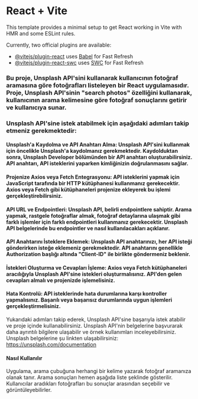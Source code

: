 # React + Vite

This template provides a minimal setup to get React working in Vite with HMR and some ESLint rules.

Currently, two official plugins are available:

- [@vitejs/plugin-react](https://github.com/vitejs/vite-plugin-react/blob/main/packages/plugin-react/README.md) uses [Babel](https://babeljs.io/) for Fast Refresh
- [@vitejs/plugin-react-swc](https://github.com/vitejs/vite-plugin-react-swc) uses [SWC](https://swc.rs/) for Fast Refresh


### Bu proje, Unsplash API'sini kullanarak kullanıcının fotoğraf aramasına göre fotoğrafları listeleyen bir React uygulamasıdır. Proje, Unsplash API'sinin "search photos" özelliğini kullanarak, kullanıcının arama kelimesine göre fotoğraf sonuçlarını getirir ve kullanıcıya sunar.

### Unsplash API'sine istek atabilmek için aşağıdaki adımları takip etmeniz gerekmektedir:

#### Unsplash'a Kaydolma ve API Anahtarı Alma: Unsplash API'sini kullanmak için öncelikle Unsplash'a kaydolmanız gerekmektedir. Kaydolduktan sonra, Unsplash Developer bölümünden bir API anahtarı oluşturabilirsiniz. API anahtarı, API isteklerini yaparken kimliğinizin doğrulanmasını sağlar.

#### Projenize Axios veya Fetch Entegrasyonu: API isteklerini yapmak için JavaScript tarafında bir HTTP kütüphanesi kullanmanız gerekecektir. Axios veya Fetch gibi kütüphaneleri projenize ekleyerek bu işlemi gerçekleştirebilirsiniz.

#### API URL ve Endpointleri: Unsplash API, belirli endpointlere sahiptir. Arama yapmak, rastgele fotoğraflar almak, fotoğraf detaylarına ulaşmak gibi farklı işlemler için farklı endpointleri kullanmanız gerekecektir. Unsplash API belgelerinde bu endpointler ve nasıl kullanılacakları açıklanır.

#### API Anahtarını İsteklere Eklemek: Unsplash API anahtarınızı, her API isteği gönderirken isteğe eklemeniz gerekmektedir. API anahtarını genellikle Authorization başlığı altında "Client-ID" ile birlikte göndermeniz beklenir.

#### İstekleri Oluşturma ve Cevapları İşleme: Axios veya Fetch kütüphaneleri aracılığıyla Unsplash API'sine istekleri oluşturmalısınız. API'den gelen cevapları almalı ve projenizde işlemelisiniz.

#### Hata Kontrolü: API isteklerinde hata durumlarına karşı kontroller yapmalısınız. Başarılı veya başarısız durumlarında uygun işlemleri gerçekleştirmelisiniz.

Yukarıdaki adımları takip ederek, Unsplash API'sine başarıyla istek atabilir ve proje içinde kullanabilirsiniz. Unsplash API'nin belgelerine başvurarak daha ayrıntılı bilgilere ulaşabilir ve örnek kullanımları inceleyebilirsiniz. Unsplash belgelerine şu linkten ulaşabilirsiniz: https://unsplash.com/documentation


#### Nasıl Kullanılır
Uygulama, arama çubuğuna herhangi bir kelime yazarak fotoğraf aramanıza olanak tanır. Arama sonuçları hemen aşağıda liste şeklinde gösterilir. Kullanıcılar aradıkları fotoğrafları bu sonuçlar arasından seçebilir ve görüntüleyebilirler.
